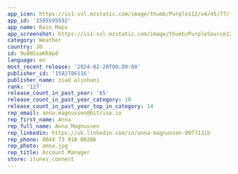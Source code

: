 ```yaml
---
app_icon: https://is1-ssl.mzstatic.com/image/thumb/Purple112/v4/45/77/ff/4577ff6c-0e66-38f3-cb7c-f1c2592beb07/AppIcon-0-0-1x_U007emarketing-0-7-0-85-220.png/1024x1024bb.png
app_id: '1585595592'
app_name: Rain Maps
app_screenshot: https://is1-ssl.mzstatic.com/image/thumb/PurpleSource125/v4/da/43/c9/da43c9b3-00ed-0318-668a-c85c54aac9b9/45a322c8-4915-4624-b90e-220a80e0bf34_simulator_screenshot_5E580B88-9D32-4A59-8B49-35350D0CC386.png/1284x2778bb.png
category: Weather
country: JO
id: 9u8NloaKK4pd
language: en
most_recent_release: '2024-02-20T00:00:00'
publisher_id: '1582786116'
publisher_name: ziad aljohani
rank: '127'
release_count_in_past_year: '65'
release_count_in_past_year_category: 10
release_count_in_past_year_top_in_category: 14
rep_email: anna.magnussen@bitrise.io
rep_first_name: Anna
rep_full_name: Anna Magnussen
rep_linkedin: https://uk.linkedin.com/in/anna-magnussen-0977131b
rep_phone: 0044 73 918 00286
rep_photo: anna.jpg
rep_title: Account Manager
store: itunes_connect
---
```

